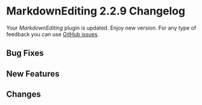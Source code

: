 # MarkdownEditing 2.2.9 Changelog

Your _MarkdownEditing_ plugin is updated. Enjoy new version. For any type of
feedback you can use [GitHub issues][issues].

## Bug Fixes
## New Features
## Changes

[issues]: https://github.com/SublimeText-Markdown/MarkdownEditing/issues
